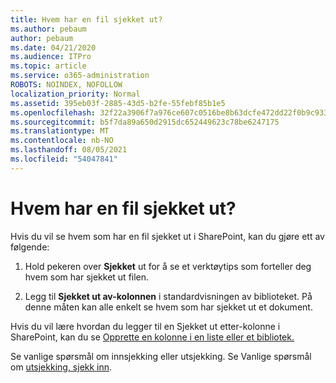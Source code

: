 ```yaml
---
title: Hvem har en fil sjekket ut?
ms.author: pebaum
author: pebaum
ms.date: 04/21/2020
ms.audience: ITPro
ms.topic: article
ms.service: o365-administration
ROBOTS: NOINDEX, NOFOLLOW
localization_priority: Normal
ms.assetid: 395eb03f-2885-43d5-b2fe-55febf85b1e5
ms.openlocfilehash: 32f22a3906f7a976ce607c0516be8b63dcfe472dd22f0b9c933e79950ba5e932
ms.sourcegitcommit: b5f7da89a650d2915dc652449623c78be6247175
ms.translationtype: MT
ms.contentlocale: nb-NO
ms.lasthandoff: 08/05/2021
ms.locfileid: "54047841"
---
```

# <a name="who-has-a-file-checked-out"></a>Hvem har en fil sjekket ut?

Hvis du vil se hvem som har en fil sjekket ut i SharePoint, kan du gjøre ett av følgende:
  
1. Hold pekeren over **Sjekket** ut for å se et verktøytips som forteller deg hvem som har sjekket ut filen. 
    
2. Legg til **Sjekket ut av-kolonnen** i standardvisningen av biblioteket. På denne måten kan alle enkelt se hvem som har sjekket ut et dokument. 
    
Hvis du vil lære hvordan du legger til en Sjekket ut etter-kolonne i SharePoint, kan du se [Opprette en kolonne i en liste eller et bibliotek.](https://go.microsoft.com/fwlink/?linkid=2019591) 
  
Se vanlige spørsmål om innsjekking eller utsjekking. Se Vanlige spørsmål om [utsjekking, sjekk inn](https://go.microsoft.com/fwlink/?linkid=2018786).
  

